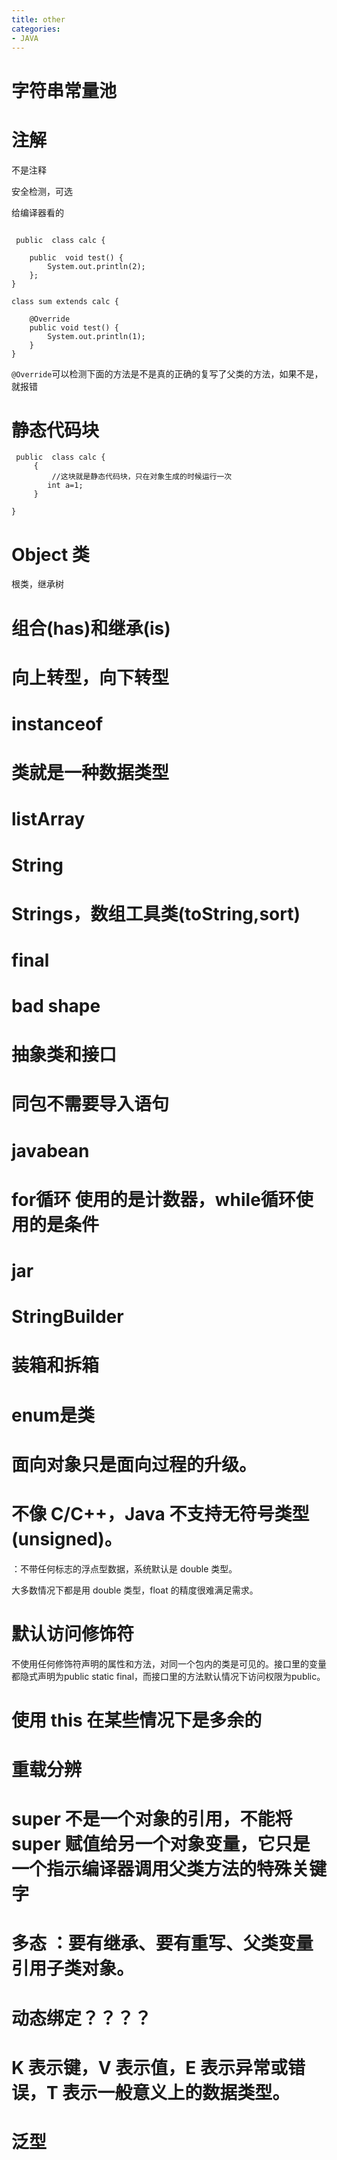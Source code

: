```yaml
---
title: other
categories:
- JAVA
---
```



# 字符串常量池

# 注解

不是注释 

安全检测，可选

给编译器看的
```

 public  class calc {

	public  void test() {
		System.out.println(2);
	};
}

class sum extends calc {

	@Override
	public void test() {
		System.out.println(1);
	}
}

```
`@Override`可以检测下面的方法是不是真的正确的复写了父类的方法，如果不是，就报错

# 静态代码块

```
 public  class calc {
	 {
         //这块就是静态代码块，只在对象生成的时候运行一次
		int a=1; 
	 }

}

```

# Object 类 

根类，继承树

# 组合(has)和继承(is)
# 向上转型，向下转型
# instanceof 
# 类就是一种数据类型

# listArray
# String
# Strings，数组工具类(toString,sort)
# final
# bad shape

# 抽象类和接口
# 同包不需要导入语句

# javabean


# for循环 使用的是计数器，while循环使用的是条件


# jar
# StringBuilder
# 装箱和拆箱
# enum是类


# 面向对象只是面向过程的升级。

# 不像 C/C++，Java 不支持无符号类型(unsigned)。


：不带任何标志的浮点型数据，系统默认是 double 类型。

大多数情况下都是用 double 类型，float 的精度很难满足需求。


# 默认访问修饰符 

不使用任何修饰符声明的属性和方法，对同一个包内的类是可见的。接口里的变量都隐式声明为public static final，而接口里的方法默认情况下访问权限为public。

# 使用 this 在某些情况下是多余的


# 重载分辨


# super 不是一个对象的引用，不能将 super 赋值给另一个对象变量，它只是一个指示编译器调用父类方法的特殊关键字



# 多态 ：要有继承、要有重写、父类变量引用子类对象。

# 动态绑定？？？？



# K 表示键，V 表示值，E 表示异常或错误，T 表示一般意义上的数据类型。


# 泛型

